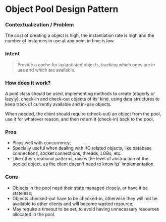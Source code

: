# Object Pool Design Pattern

### Contextualization / Problem

The cost of creating a object is high, the instantiation rate is high and the number of instances in use at any point in time is low.

### Intent

> Provide a cache for instantiated objects, tracking which ones are in use and which are available.

### How does it work?

A pool class should be used, implementing methods to create (eagerly or lazyly), check-in and check-out objects of its' kind, using data structures to keep track of currently available and in-use objects.

When needed, the client should require (check-out) an object from the pool, use it for whatever reason, and then return it (check-in) back to the pool.

### Pros

- Plays well with concurrency;
- Specially useful when dealing with I/O related objects, like database connections, socket connections, threads, LOBs, etc.
- Like other creational patterns, raises the level of abstraction of the pooled object, as the client doesn't need to know its' implementation.

### Cons

- Objects in the pool need their state managed closely, or have it be stateless;
- Objects checked-out have to be checked-in, otherwise they will not be available to other clients and will become wasted resource;
- May require a timeout to be set, to avoid having unnecessary resources allocated in the pool.
